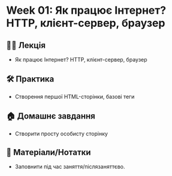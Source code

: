 # Week 01: Як працює Інтернет? HTTP, клієнт-сервер, браузер

## 🧑‍🏫 Лекція
- Як працює Інтернет? HTTP, клієнт-сервер, браузер

## 🛠 Практика
- Створення першої HTML-сторінки, базові теги

## 🏠 Домашнє завдання
- Створити просту особисту сторінку

## 📎 Матеріали/Нотатки
- Заповнити під час заняття/післязаняттєво.